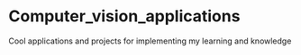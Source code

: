 # Computer_vision_applications
Cool applications and projects for implementing my learning and knowledge
